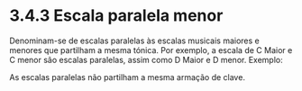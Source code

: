 # 3.4.3 Escala paralela menor

Denominam-se de escalas paralelas às escalas musicais maiores e menores que partilham a mesma tónica. Por exemplo, a escala de C Maior e C menor são escalas paralelas, assim como D Maior e D menor. Exemplo:

As escalas paralelas não partilham a mesma armação de clave.
